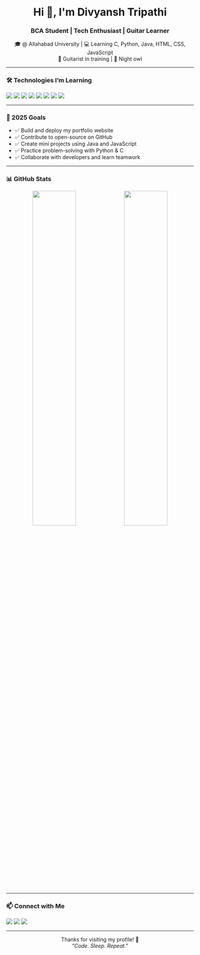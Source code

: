 <h1 align="center">Hi 👋, I'm Divyansh Tripathi</h1>
<h3 align="center">BCA Student | Tech Enthusiast | Guitar Learner</h3>

<p align="center">
  🎓 @ Allahabad University | 💻 Learning C, Python, Java, HTML, CSS, JavaScript <br>
  🎸 Guitarist in training | 🌙 Night owl <br>
</p>

---

### 🛠️ Technologies I’m Learning

<p align="left">
  <img src="https://img.shields.io/badge/C-00599C?style=for-the-badge&logo=c&logoColor=white" />
  <img src="https://img.shields.io/badge/Python-3776AB?style=for-the-badge&logo=python&logoColor=white" />
  <img src="https://img.shields.io/badge/Java-007396?style=for-the-badge&logo=java&logoColor=white" />
  <img src="https://img.shields.io/badge/HTML5-E34F26?style=for-the-badge&logo=html5&logoColor=white" />
  <img src="https://img.shields.io/badge/CSS3-1572B6?style=for-the-badge&logo=css3&logoColor=white" />
  <img src="https://img.shields.io/badge/JavaScript-F7DF1E?style=for-the-badge&logo=javascript&logoColor=black" />
  <img src="https://img.shields.io/badge/Git-F05032?style=for-the-badge&logo=git&logoColor=white" />
  <img src="https://img.shields.io/badge/GitHub-181717?style=for-the-badge&logo=github&logoColor=white" />
</p>

---

### 🎯 2025 Goals

- ✅ Build and deploy my portfolio website  
- ✅ Contribute to open-source on GitHub  
- ✅ Create mini projects using Java and JavaScript  
- ✅ Practice problem-solving with Python & C  
- ✅ Collaborate with developers and learn teamwork  

---

### 📊 GitHub Stats

<p align="center">
  <img src="https://github-readme-stats.vercel.app/api?username=Divtrap&show_icons=true&theme=tokyonight" width="48%" />
  <img src="https://github-readme-streak-stats.herokuapp.com?user=Divtrap&theme=tokyonight" width="48%" />
</p>

---

### 📫 Connect with Me

<p align="left">
  <a href="mailto:tripathidivyansh2182005@gmail.com"><img src="https://img.shields.io/badge/Gmail-D14836?style=for-the-badge&logo=gmail&logoColor=white" /></a>
  <a href="Might add later"><img src="https://img.shields.io/badge/LinkedIn-0A66C2?style=for-the-badge&logo=linkedin&logoColor=white" /></a>
  <a href="not available"><img src="https://img.shields.io/badge/Instagram-E4405F?style=for-the-badge&logo=instagram&logoColor=white" /></a>
</p>

---

<p align="center">
  Thanks for visiting my profile! 🌟<br/>
  <i>“Code. Sleep. Repeat.”</i>
</p>
